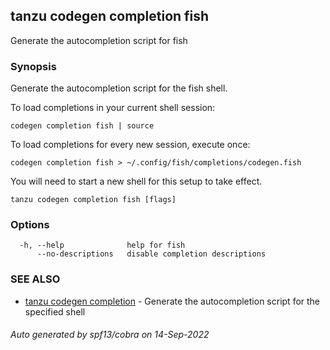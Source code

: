 ## tanzu codegen completion fish

Generate the autocompletion script for fish

### Synopsis

Generate the autocompletion script for the fish shell.

To load completions in your current shell session:

	codegen completion fish | source

To load completions for every new session, execute once:

	codegen completion fish > ~/.config/fish/completions/codegen.fish

You will need to start a new shell for this setup to take effect.


```
tanzu codegen completion fish [flags]
```

### Options

```
  -h, --help              help for fish
      --no-descriptions   disable completion descriptions
```

### SEE ALSO

* [tanzu codegen completion](tanzu_codegen_completion.md)	 - Generate the autocompletion script for the specified shell

###### Auto generated by spf13/cobra on 14-Sep-2022
